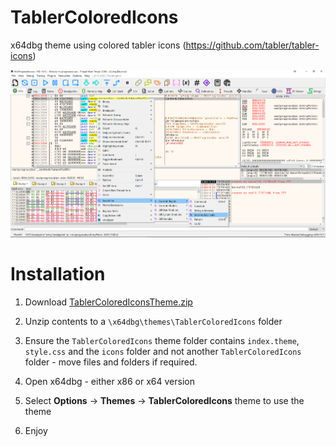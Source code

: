 # TablerColoredIcons

x64dbg theme using colored tabler icons (https://github.com/tabler/tabler-icons)

![](./TablerColoredIconsTheme.png)



# Installation

1. Download [TablerColoredIconsTheme.zip](https://github.com/mrfearless/TablerColoredIcons/blob/master/TablerColoredIconsTheme.zip?raw=true)

2. Unzip contents to  a `\x64dbg\themes\TablerColoredIcons` folder

3. Ensure the `TablerColoredIcons` theme folder contains `index.theme`, `style.css` and the `icons` folder and not another `TablerColoredIcons` folder - move files and folders if required.

4. Open x64dbg - either x86 or x64 version

5. Select **Options** -> **Themes** -> **TablerColoredIcons** theme to use the theme

6. Enjoy
